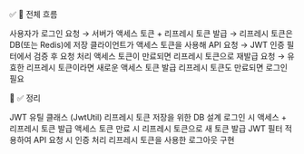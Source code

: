 ✅ 🔹 전체 흐름

사용자가 로그인 요청
→ 서버가 액세스 토큰 + 리프레시 토큰 발급
→ 리프레시 토큰은 DB(또는 Redis)에 저장
클라이언트가 액세스 토큰을 사용해 API 요청
→ JWT 인증 필터에서 검증 후 요청 처리
액세스 토큰이 만료되면 리프레시 토큰으로 재발급 요청
→ 유효한 리프레시 토큰이라면 새로운 액세스 토큰 발급
리프레시 토큰도 만료되면 로그인 필요

🎯 ✅ 정리

JWT 유틸 클래스 (JwtUtil)
리프레시 토큰 저장을 위한 DB 설계
로그인 시 액세스 + 리프레시 토큰 발급
액세스 토큰 만료 시 리프레시 토큰으로 새 토큰 발급
JWT 필터 적용하여 API 요청 시 인증 처리
리프레시 토큰을 사용한 로그아웃 구현